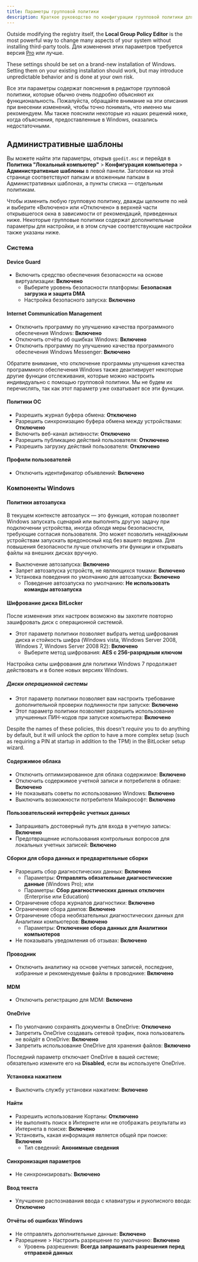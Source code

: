 ```yaml
---
title: Параметры групповой политики
description: Краткое руководство по конфигурации групповой политики для повышения конфиденциальности в Windows.
---
```


Outside modifying the registry itself, the **Local Group Policy Editor** is the most powerful way to change many aspects of your system without installing third-party tools. Для изменения этих параметров требуется версия [Pro](index.md#windows-editions) или лучше.

These settings should be set on a brand-new installation of Windows. Setting them on your existing installation should work, but may introduce unpredictable behavior and is done at your own risk.

Все эти параметры содержат пояснения в редакторе групповой политики, которые обычно очень подробно объясняют их функциональность. Пожалуйста, обращайте внимание на эти описания при внесении изменений, чтобы точно понимать, что именно мы рекомендуем. Мы также пояснили некоторые из наших решений ниже, когда объяснения, предоставленные в Windows, оказались недостаточными.

## Административные шаблоны

Вы можете найти эти параметры, открыв `gpedit.msc` и перейдя в **Политика "Локальный компьютер"** > **Конфигурация компьютера** > **Административные шаблоны** в левой панели. Заголовки на этой странице соответствуют папкам и вложенным папкам в Административных шаблонах, а пункты списка — отдельным политикам.

Чтобы изменить любую групповую политику, дважды щелкните по ней и выберите «Включено» или «Отключено» в верхней части открывшегося окна в зависимости от рекомендаций, приведенных ниже. Некоторые групповые политики содержат дополнительные параметры для настройки, и в этом случае соответствующие настройки также указаны ниже.

### Система

#### Device Guard

- Включить средство обеспечения безопасности на основе виртуализации: **Включено**
    - Выберите уровень безопасности платформы: **Безопасная загрузка и защита DMA**
    - Настройка безопасного запуска: **Включено**

#### Internet Communication Management

- Отключить программу по улучшению качества программного обеспечения Windows: **Включено**
- Отключить отчёты об ошибках Windows: **Включено**
- Отключить программу по улучшению качества программного обеспечения Windows Messenger: **Включено**

Обратите внимание, что отключение программы улучшения качества программного обеспечения Windows также деактивирует некоторые другие функции отслеживания, которые можно настроить индивидуально с помощью групповой политики. Мы не будем их перечислять, так как этот параметр уже охватывает все эти функции.

#### Политики ОС

- Разрешить журнал буфера обмена: **Отключено**
- Разрешить синхронизацию буфера обмена между устройствами: **Отключено**
- Включить веб-канал активности: **Отключено**
- Разрешить публикацию действий пользователя: **Отключено**
- Разрешить загрузку действий пользователя: **Отключено**

#### Профили пользователей

- Отключить идентификатор объявлений: **Включено**

### Компоненты Windows

#### Политики автозапуска

В текущем контексте автозапуск — это функция, которая позволяет Windows запускать сценарий или выполнять другую задачу при подключении устройства, иногда обходя меры безопасности, требующие согласия пользователя. Это может позволить ненадёжным устройствам запускать вредоносный код без вашего ведома. Для повышения безопасности лучше отключить эти функции и открывать файлы на внешних дисках вручную.

- Выключение автозапуска: **Включено**
- Запрет автозапуска устройств, не являющихся томами: **Включено**
- Установка поведения по умолчанию для автозапуска: **Включено**
    - Поведение автозапуска по умолчанию: **Не использовать команды автозапуска**

#### Шифрование диска BitLocker

После изменения этих настроек возможно вы захотите повторно зашифровать диск с операционной системой.

- Этот параметр политики позволяет выбрать метод шифрования диска и стойкость шифра (Windows vista, Windows Server 2008, Windows 7, Windows Server 2008 R2): **Включено**
    - Выберите метод шифрования: **AES c 256-разрядным ключом**

Настройка силы шифрования для политики Windows 7 продолжает действовать и в более новых версиях Windows.

##### Диски операционной системы

- Этот параметр политики позволяет вам настроить требование дополнительной проверки подлинности при запуске: **Включено**
- Этот параметр политики позволяет разрешить использование улучшенных ПИН-кодов при запуске компьютера: **Включено**

Despite the names of these policies, this doesn't _require_ you to do anything by default, but it will unlock the _option_ to have a more complex setup (such as requiring a PIN at startup in addition to the TPM) in the BitLocker setup wizard.

#### Содержимое облака

- Отключить оптимизированное для облака содержимое: **Включено**
- Отключить содержимое учетной записи и потребителя в облаке: **Включено**
- Не показывать советы по использованию Windows: **Включено**
- Выключить возможности потребителя Майкрософт: **Включено**

#### Пользовательский интерфейс учетных данных

- Запрашивать достоверный путь для входа в учетную запись: **Включено**
- Предотвращение использования контрольных вопросов для локальных учетных записей: **Включено**

#### Сборки для сбора данных и предварительные сборки

- Разрешить сбор диагностических данных: **Включено**
    - Параметры: **Отправлять обязательные диагностические данные** (Windows Pro); или
    - Параметры: **Сбор диагностических данных отключен** (Enterprise или Education)
- Ограничение сбора журналов диагностики: **Включено**
- Ограничение сбора дампов: **Включено**
- Ограничение сбора необязательных диагностических данных для Аналитики компьютеров: **Включено**
    - Параметры: **Отключение сбора данных для Аналитики компьютеров**
- Не показывать уведомления об отзывах: **Включено**

#### Проводник

- Отключить аналитику на основе учетных записей, последние, избранные и рекомендуемые файлы в проводнике: **Включено**

#### MDM

- Отключить регистрацию для MDM: **Включено**

#### OneDrive

- По умолчанию сохранять документы в OneDrive: **Отключено**
- Запретить OneDrive создавать сетевой трафик, пока пользователь не войдёт в OneDrive: **Включено**
- Запретить использование OneDrive для хранения файлов: **Включено**

Последний параметр отключает OneDrive в вашей системе; обязательно измените его на **Disabled**, если вы используете OneDrive.

#### Установка нажатием

- Выключить службу установки нажатием: **Включено**

#### Найти

- Разрешить использование Кортаны: **Отключено**
- Не выполнять поиск в Интернете или не отображать результаты из Интернета в поиске: **Включено**
- Установить, какая информация является общей при поиске: **Включено**
    - Тип сведений: **Анонимные сведения**

#### Синхронизация параметров

- Не синхронизировать: **Включено**

#### Ввод текста

- Улучшение распознавания ввода с клавиатуры и рукописного ввода: **Отключено**

#### Отчёты об ошибках Windows

- Не отправлять дополнительные данные: **Включено**
- Разрешение > Настроить разрешение по умолчанию: **Включено**
    - Уровень разрешения: **Всегда запрашивать разрешения перед отправкой данных**
